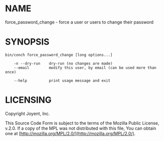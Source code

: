 # NAME

force\_password\_change - force a user or users to change their password

# SYNOPSIS

```
bin/conch force_password_change [long options...]

    -n --dry-run    dry-run (no changes are made)
    --email         modify this user, by email (can be used more than once)

    --help          print usage message and exit
```

# LICENSING

Copyright Joyent, Inc.

This Source Code Form is subject to the terms of the Mozilla Public License,
v.2.0. If a copy of the MPL was not distributed with this file, You can obtain
one at [http://mozilla.org/MPL/2.0/](http://mozilla.org/MPL/2.0/).
